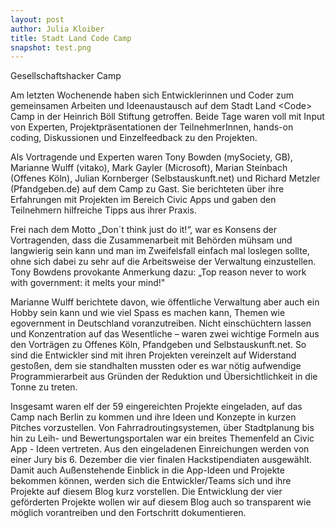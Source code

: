 ```yaml
---
layout: post
author: Julia Kloiber
title: Stadt Land Code Camp
snapshot: test.png
---
```


Gesellschaftshacker Camp

Am letzten Wochenende haben sich Entwicklerinnen und Coder zum gemeinsamen Arbeiten und Ideenaustausch auf dem Stadt Land &lt;Code&gt; Camp in der Heinrich Böll Stiftung getroffen. Beide Tage waren voll mit Input von Experten, Projektpräsentationen der TeilnehmerInnen, hands-on coding, Diskussionen und Einzelfeedback zu den Projekten.

Als Vortragende und Experten waren Tony Bowden (mySociety, GB), Marianne Wulff (vitako), Mark Gayler (Microsoft), Marian Steinbach (Offenes Köln), Julian Kornberger (Selbstauskunft.net) und Richard Metzler (Pfandgeben.de) auf dem Camp zu Gast. Sie berichteten über ihre Erfahrungen mit Projekten im Bereich Civic Apps und gaben den Teilnehmern hilfreiche Tipps aus ihrer Praxis.

Frei nach dem Motto „Don´t think just do it!“, war es Konsens der Vortragenden, dass die Zusammenarbeit mit Behörden mühsam und langwierig sein kann und man im Zweifelsfall einfach mal loslegen sollte, ohne sich dabei zu sehr auf die Arbeitsweise der Verwaltung einzustellen. Tony Bowdens provokante Anmerkung dazu: „Top reason never to work with government: it melts your mind!"
 
Marianne Wulff berichtete davon, wie öffentliche Verwaltung aber auch ein Hobby sein kann und wie viel Spass es machen kann, Themen wie egovernment in Deutschland voranzutreiben. Nicht einschüchtern lassen und Konzentration auf das Wesentliche – waren zwei wichtige Formeln aus den Vorträgen zu Offenes Köln, Pfandgeben und Selbstauskunft.net. So sind die Entwickler sind mit ihren Projekten vereinzelt auf Widerstand gestoßen, dem sie standhalten mussten oder es war nötig aufwendige Programmierarbeit aus Gründen der Reduktion und Übersichtlichkeit in die Tonne zu treten.

Insgesamt waren elf der 59 eingereichten Projekte eingeladen, auf das Camp nach Berlin zu kommen und ihre Ideen und Konzepte in kurzen Pitches vorzustellen. Von Fahrradroutingsystemen, über Stadtplanung bis hin zu Leih- und Bewertungsportalen war ein breites Themenfeld an Civic App - Ideen vertreten. Aus den eingeladenen Einreichungen werden von einer Jury bis 6. Dezember die vier finalen Hackstipendiaten ausgewählt.
Damit auch Außenstehende Einblick in die App-Ideen und Projekte bekommen können, werden sich die Entwickler/Teams sich und ihre Projekte auf diesem Blog kurz vorstellen. Die Entwicklung der vier geförderten Projekte wollen wir auf diesem Blog auch so transparent wie möglich vorantreiben und den Fortschritt dokumentieren.



